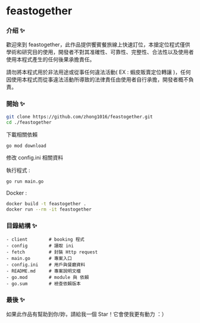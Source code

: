 # feastogether

### 介绍 ✨

歡迎來到 feastogether，此作品提供饗賓餐旅線上快速訂位，本搶定位程式僅供學術和研究目的使用，開發者不對其准確性、可靠性、完整性、合法性以及使用者使用本程式產生的任何後果承擔責任。

請勿將本程式用於非法用途或從事任何違法活動( EX : 蝦皮販賣定位轉讓 )，任何因使用本程式而從事違法活動所導致的法律責任由使用者自行承擔，開發者概不負責。

### 開始 ✨

```bash
git clone https://github.com/zhong1016/feastogether.git
cd ./feastogether
```

下載相關依賴
```bash
go mod download
```

修改 config.ini 相關資料

執行程式 :

```bash
go run main.go
```

Docker :

```bash
docker build -t feastogether .
docker run --rm -it feastogether
```

### 目錄結構 ✨

```text
- client        # booking 程式
- config        # 讀取 ini
- fetch         # 封裝 Http request
- main.go       # 專案入口
- config.ini    # 用戶與餐廳資料
- README.md     # 專案說明文檔
- go.mod        # module 與 依賴
- go.sum        # 檢查依賴版本
```

### 最後 ✨

如果此作品有幫助到你/妳，請給我一個 Star！它會使我更有動力 ：）
